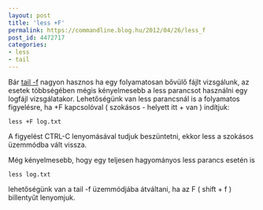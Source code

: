 ```yaml
---
layout: post
title: 'less +F'
permalink: https://commandline.blog.hu/2012/04/26/less_f
post_id: 4472717
categories: 
- less
- tail
---
```


Bár 
[tail -f](http://commandline.blog.hu/2010/08/31/head_tail) nagyon hasznos ha egy folyamatosan bővülő fájlt vizsgálunk, az esetek többségében mégis kényelmesebb a less parancsot használni egy logfájl vizsgálatakor. Lehetőségünk van less parancsnál is a folyamatos figyelésre, ha +F kapcsolóval ( szokásos - helyett itt + van ) indítjuk:

```
less +F log.txt
```

A figyelést CTRL-C lenyomásával tudjuk beszüntetni, ekkor less a szokásos üzemmódba vált vissza.

Még kényelmesebb, hogy egy teljesen hagyományos less parancs esetén is

```
less log.txt
```

lehetőségünk van a tail -f üzemmódjába átváltani, ha az F ( shift + f ) billentyűt lenyomjuk.